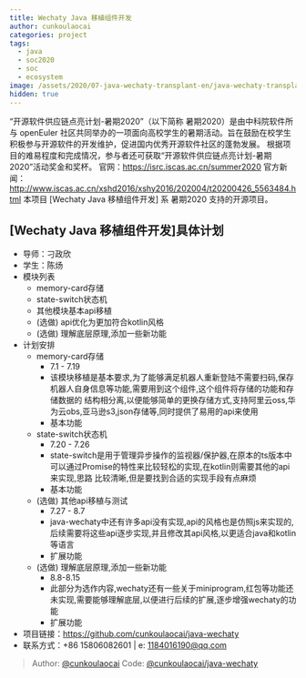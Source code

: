 ```yaml
---
title: Wechaty Java 移植组件开发
author: cunkoulaocai
categories: project
tags:
  - java
  - soc2020
  - soc
  - ecosystem
image: /assets/2020/07-java-wechaty-transplant-en/java-wechaty-transplant.webp
hidden: true
---
```


“开源软件供应链点亮计划-暑期2020”（以下简称 暑期2020）是由中科院软件所与 openEuler 社区共同举办的一项面向高校学生的暑期活动。旨在鼓励在校学生积极参与开源软件的开发维护，促进国内优秀开源软件社区的蓬勃发展。 根据项目的难易程度和完成情况，参与者还可获取“开源软件供应链点亮计划-暑期2020”活动奖金和奖杯。 官网：<https://isrc.iscas.ac.cn/summer2020> 官方新闻：<http://www.iscas.ac.cn/xshd2016/xshy2016/202004/t20200426_5563484.html> 本项目 [Wechaty Java 移植组件开发] 系 暑期2020 支持的开源项目。

## [Wechaty Java 移植组件开发]具体计划

- 导师：刁政欣
- 学生：陈炀
- 模块列表
  - memory-card存储
  - state-switch状态机
  - 其他模块基本api移植
  - (选做) api优化为更加符合kotlin风格
  - (选做) 理解底层原理,添加一些新功能
- 计划安排
  - memory-card存储
    - 7.1 - 7.19
    - 该模块移植是基本要求,为了能够满足机器人重新登陆不需要扫码,保存机器人自身信息等功能,需要用到这个组件,这个组件将存储的功能和存储数据的  结构相分离,以便能够简单的更换存储方式,支持阿里云oss,华为云obs,亚马逊s3,json存储等,同时提供了易用的api来使用
    - 基本功能
  - state-switch状态机
    - 7.20 - 7.26
    - state-switch是用于管理异步操作的监视器/保护器,在原本的ts版本中可以通过Promise的特性来比较轻松的实现,在kotlin则需要其他的api来实现,思路 比较清晰,但是要找到合适的实现手段有点麻烦
    - 基本功能
  - (选做) 其他api移植与测试
    - 7.27 - 8.7
    - java-wechaty中还有许多api没有实现,api的风格也是仿照js来实现的,后续需要将这些api逐步实现,并且修改其api风格,以更适合java和kotlin等语言
    - 扩展功能
  - (选做) 理解底层原理,添加一些新功能
    - 8.8-8.15
    - 此部分为选作内容,wechaty还有一些关于miniprogram,红包等功能还未实现,需要能够理解底层,以便进行后续的扩展,逐步增强wechaty的功能
    - 扩展功能
- 项目链接：<https://github.com/cunkoulaocai/java-wechaty>
- 联系方式：+86 15806082601 | e: <1184016190@qq.com>

> Author: [@cunkoulaocai](https://github.com/cunkoulaocai)
> Code: [@cunkoulaocai/java-wechaty](https://github.com/cunkoulaocai/java-wechaty)
